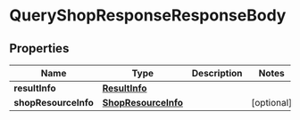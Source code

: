 

# QueryShopResponseResponseBody


## Properties

| Name | Type | Description | Notes |
| - | - | - | - |
|**resultInfo** | [**ResultInfo**](ResultInfo.md) |  |  |
|**shopResourceInfo** | [**ShopResourceInfo**](ShopResourceInfo.md) |  |  [optional] |



